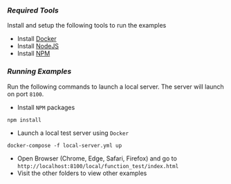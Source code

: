 ### _Required Tools_

Install and setup the following tools to run the examples

-   Install [Docker](https://www.docker.com/)
-   Install [NodeJS](https://nodejs.org/)
-   Install [NPM](https://www.npmjs.com/get-npm)

### _Running Examples_

Run the following commands to launch a local server. The server will launch on port `8100`.

-   Install `NPM` packages
```console
npm install
```

-  Launch a local test server using `Docker`
```console
docker-compose -f local-server.yml up
```

-   Open Browser (Chrome, Edge, Safari, Firefox) and go to `http://localhost:8100/local/function_test/index.html`
-   Visit the other folders to view other examples